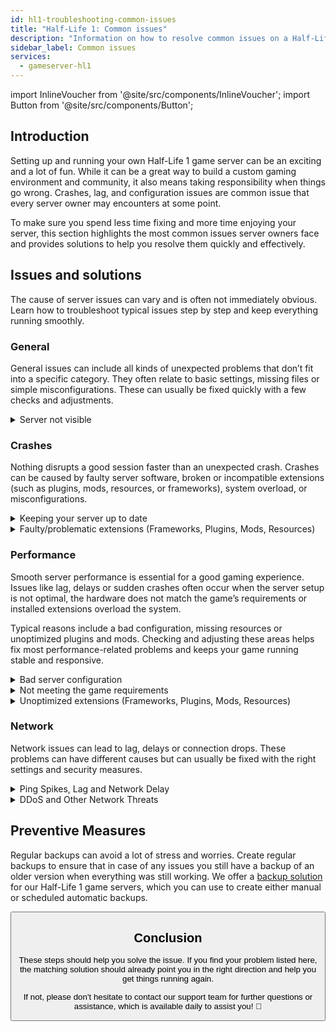```yaml
---
id: hl1-troubleshooting-common-issues
title: "Half-Life 1: Common issues"
description: "Information on how to resolve common issues on a Half-Life 1 server from ZAP-Hosting - ZAP-Hosting.com documentation"
sidebar_label: Common issues
services:
  - gameserver-hl1
---
```


import InlineVoucher from '@site/src/components/InlineVoucher';
import Button from '@site/src/components/Button';

## Introduction

Setting up and running your own Half-Life 1 game server can be an exciting and a lot of fun. While it can be a great way to build a custom gaming environment and community, it also means taking responsibility when things go wrong. Crashes, lag, and configuration issues are common issue that every server owner may encounters at some point.

To make sure you spend less time fixing and more time enjoying your server, this section highlights the most common issues server owners face and provides solutions to help you resolve them quickly and effectively.


<InlineVoucher />



## Issues and solutions

The cause of server issues can vary and is often not immediately obvious. Learn how to troubleshoot typical issues step by step and keep everything running smoothly.

### General
General issues can include all kinds of unexpected problems that don’t fit into a specific category. They often relate to basic settings, missing files or simple misconfigurations. These can usually be fixed quickly with a few checks and adjustments.

<details>
  <summary>Server not visible</summary>

A lack of visibility of the server can occur if the initialization was not completed successfully. This may for example be due to a faulty configuration or corrupted files. Further information can usually be traced in the server console or log files. Apart from this, it should be ensured that no incorrect filter settings are used in the server list, which would ensure that the server is not displayed.

</details>


### Crashes

Nothing disrupts a good session faster than an unexpected crash. Crashes can be caused by faulty server software, broken or incompatible extensions (such as plugins, mods, resources, or frameworks), system overload, or misconfigurations. 

<details>
  <summary>Keeping your server up to date</summary>

Running your game server on the latest version is essential for stability, security, and compatibility. Game updates, framework changes, or modifications to third-party tools can lead to serious issues if your server version is outdated.

An outdated game server may experience crashes, unexpected behavior, or even fail to start entirely.

![img](https://screensaver01.zap-hosting.com/index.php/s/JXLHyHeMJqErHLJ/preview)


</details>

<details>
  <summary>Faulty/problematic extensions (Frameworks, Plugins, Mods, Resources)</summary>

Crashes can often be caused by faulty or outdated extensions. Whether it’s a framework, plugin, mod or resource, problems can arise if an extension is not compatible with the latest game version or contains bugs in its code.

This may lead to unexpected server crashes, freezes or errors, especially when several problematic extensions interact. If you suspect that an extension is the cause, try disabling it temporarily and check if your server stays stable without it. This is a simple way to identify which extension is creating issues.

Make sure that all extensions you use are up to date, actively maintained and tested for compatibility with the current version of your game to avoid crashes and downtime.

To isolate the root cause of crash issues, it's often helpful to disable additional content temporarily. Start with a minimal setup and check whether the problem persists. If the issue disappears, gradually reintroduce extensions, mods, or resources one by one testing after each step. This incremental approach helps identify the specific element causing trouble. This method not only narrows down potential culprits efficiently but also ensures your troubleshooting is based on evidence rather than assumptions.

</details>

### Performance

Smooth server performance is essential for a good gaming experience. Issues like lag, delays or sudden crashes often occur when the server setup is not optimal, the hardware does not match the game’s requirements or installed extensions overload the system.

Typical reasons include a bad configuration, missing resources or unoptimized plugins and mods. Checking and adjusting these areas helps fix most performance-related problems and keeps your game running stable and responsive.

<details>
  <summary>Bad server configuration</summary>

Incorrect or poorly adjusted server settings can lead to higher resource usage and cause performance problems like lag or stuttering. Make sure your configuration values match the recommended settings for your game and server size. Review and adjust them if needed to keep your server running as efficiently as possible.

You can change your configuration through the available settings in the **Settings** section  or directly in the configuration files under **Configs** of your web interface.

</details>

<details>
  <summary>Not meeting the game requirements</summary>

To ensure your game server runs smoothly and reliably, it is essential to choose a configuration that matches the needs of your planned project. Requirements can vary greatly depending on the game, the use of extensions such as mods, plugins, or resources, and the expected number of players.

ZAP-Hosting provides a recommended minimum configuration during the ordering process. These suggestions are based on typical use cases and are designed to help you avoid common performance issues such as lag, crashes, or long loading times.

![img](https://screensaver01.zap-hosting.com/index.php/s/87ADJdwNAXxXxdk/preview)

Please make sure to follow these recommendations or scale up if needed to ensure optimal stability and the best possible experience for you and your players. This is a minimum recommendation. 

Depending on the scope of your project and the amount of additional content, the required resources may already be higher from the start or increase over time. In such cases, upgrading your game server package is a straightforward way to ensure continued performance and stability.

</details>

<details>
  <summary>Unoptimized extensions (Frameworks, Plugins, Mods, Resources)</summary>

Not all extensions are created with performance in mind. Whether it's a framework, plugin, mod, or resource, poor implementation can lead to significant performance issues on your server. In many cases, the intended functionality may work but the way it's executed is inefficient, overly complex or causes unnecessary load on server resources.

This can result in high CPU usage, memory leaks, lag, or even crashes, especially when multiple unoptimized components interact. Always ensure that extensions are actively maintained, well-documented, and tested for performance. When in doubt, consult community feedback or monitor server performance to identify problematic elements.

To isolate the root cause of performance issues, it's often helpful to disable additional content temporarily. Start with a minimal setup and check whether the problem persists. If the issue disappears, gradually reintroduce extensions, mods, or resources one by one testing after each step. This incremental approach helps identify the specific element causing trouble, whether it's a conflict, memory leak, or excessive resource usage.

This method not only narrows down potential culprits efficiently but also ensures your troubleshooting is based on evidence rather than assumptions.

</details>



### Network
Network issues can lead to lag, delays or connection drops. These problems can have different causes but can usually be fixed with the right settings and security measures.

<details>
  <summary>Ping Spikes, Lag and Network Delay</summary>

Ping spikes, lag, and network delays are usually the result of limited server resources, such as insufficient CPU power, RAM, or bandwidth.

They can also occur when the server is overloaded by a high player count or resource-intensive scripts and plugins. Network related issues like poor routing, external overloading, or hosting the server far from the player base can further increase latency. 

Additionally, background processes, unstable internet connections, packet loss, and outdated or misconfigured server software can all contribute to noticeable performance problems during gameplay.

If you're experiencing lag or high ping on your server, there are a few simple steps you can take to improve performance. First, make sure your server meets or exceeds the recommended specifications for your game and project. Choosing a server location close to your player base can also help reduce latency.

If you suspect that routing problems or external network issues are causing delays, don’t hesitate to contact our support team. They will help you analyze the situation and find the best possible solution.


</details>

<details>
  <summary>DDoS and Other Network Threats</summary>

Game servers can occasionally become targets of malicious network activity, most notably Distributed Denial of Service (DDoS) attacks. These attacks flood the server with excessive traffic, causing lag, connection loss, or even complete downtime. In other cases, attackers may attempt to exploit network vulnerabilities or disrupt server stability through repeated connection attempts or unusual data patterns.

While most of these threats are beyond the control of the average user, ZAP-Hosting provides built-in protection and mitigation systems to shield your server from common and advanced attacks. If you suspect your server is being targeted which causes any issues, contact our support team for assistance and further guidance.

</details>






## Preventive Measures 

Regular backups can avoid a lot of stress and worries. Create regular backups to ensure that in case of any issues you still have a backup of an older version when everything was still working. We offer a [backup solution](gameserver-backups.md) for our Half-Life 1 game servers, which you can use to create either manual or scheduled automatic backups. 



<Button label="Access ZAP-Storage" link="https://zap-hosting.com/en/customer/home/storage/" block/>






## Conclusion

These steps should help you solve the issue. If you find your problem listed here, the matching solution should already point you in the right direction and help you get things running again. 

If not, please don't hesitate to contact our support team for further questions or assistance, which is available daily to assist you! 🙂
